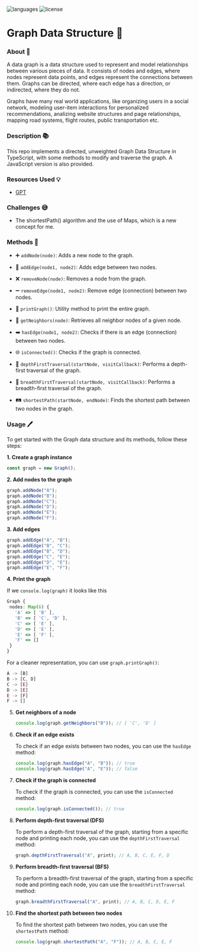 ![languages](https://img.shields.io/badge/languages-ts-blue)
![license](https://img.shields.io/badge/license-MIT-green)

# Graph Data Structure 🔗

### About 📖

A data graph is a data structure used to represent and model relationships between various pieces of data. It consists of nodes and edges, where nodes represent data points, and edges represent the connections between them. Graphs can be directed, where each edge has a direction, or indirected, where they do not.

Graphs have many real world applications, like organizing users in a social network, modeling user-item interactions for personalized recommendations, analizing website structures and page relationships, mapping road systems, flight routes, public transportation etc.

### Description 📚

This repo implements a directed, unweighted Graph Data Structure in TypeScript, with some methods to modify and traverse the graph. A JavaScript version is also provided.

### Resources Used 💡

- [GPT](https://chat.openai.com)

### Challenges 😅

- The shortestPath() algorithm and the use of Maps, which is a new concept for me.

### Methods 🔧

- ➕ `addNode(node)`: Adds a new node to the graph.

- 🌟 `addEdge(node1, node2)`: Adds edge between two nodes.

- ❌ `removeNode(node)`: Removes a node from the graph.

- ➖ `removeEdge(node1, node2)`: Remove edge (connection) between two nodes.

- 📜 `printGraph()`: Utility method to print the entire graph.

- 🏡 `getNeighbors(node)`: Retrieves all neighbor nodes of a given node.

- ➡️ `hasEdge(node1, node2)`: Checks if there is an edge (connection) between two nodes.

- 🌐 `isConnected()`: Checks if the graph is connected.

- 🚀 `depthFirstTraversal(startNode, visitCallback)`: Performs a depth-first traversal of the graph.

- 🌊 `breadthFirstTraversal(startNode, visitCallback)`: Performs a breadth-first traversal of the graph.

- 🛤️ `shortestPath(startNode, endNode)`: Finds the shortest path between two nodes in the graph.

### Usage 🖊️

To get started with the Graph data structure and its methods, follow these steps:

**1. Create a graph instance**

```javascript
const graph = new Graph();
```

**2. Add nodes to the graph**

```javascript
graph.addNode("A");
graph.addNode("B");
graph.addNode("C");
graph.addNode("D");
graph.addNode("E");
graph.addNode("F");
```

**3. Add edges**

```javascript
graph.addEdge("A", "B");
graph.addEdge("B", "C");
graph.addEdge("B", "D");
graph.addEdge("C", "E");
graph.addEdge("D", "E");
graph.addEdge("E", "F");
```

**4. Print the graph**

If we `console.log(graph)` it looks like this

```typescript
Graph {
 nodes: Map(6) {
   'A' => [ 'B' ],
   'B' => [ 'C', 'D' ],
   'C' => [ 'E' ],
   'D' => [ 'E' ],
   'E' => [ 'F' ],
   'F' => []
 }
}
```

For a cleaner representation, you can use `graph.printGraph()`:

```javascript
A -> [B]
B -> [C, D]
C -> [E]
D -> [E]
E -> [F]
F -> []
```

5. **Get neighbors of a node**

   ```javascript
   console.log(graph.getNeighbors("B")); // [ 'C', 'D' ]
   ```

6. **Check if an edge exists**

   To check if an edge exists between two nodes, you can use the `hasEdge` method:

   ```javascript
   console.log(graph.hasEdge("A", "B")); // true
   console.log(graph.hasEdge("A", "E")); // false
   ```

7. **Check if the graph is connected**

   To check if the graph is connected, you can use the `isConnected` method:

   ```javascript
   console.log(graph.isConnected()); // true
   ```

8. **Perform depth-first traversal (DFS)**

   To perform a depth-first traversal of the graph, starting from a specific node and printing each node, you can use the `depthFirstTraversal` method:

   ```javascript
   graph.depthFirstTraversal("A", print); // A, B, C, E, F, D
   ```

9. **Perform breadth-first traversal (BFS)**

   To perform a breadth-first traversal of the graph, starting from a specific node and printing each node, you can use the `breadthFirstTraversal` method:

   ```javascript
   graph.breadthFirstTraversal("A", print); // A, B, C, D, E, F
   ```

10. **Find the shortest path between two nodes**

    To find the shortest path between two nodes, you can use the `shortestPath` method:

    ```javascript
    console.log(graph.shortestPath("A", "F")); // A, B, C, E, F
    ```
